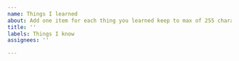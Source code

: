 ```yaml
---
name: Things I learned
about: Add one item for each thing you learned keep to max of 255 characters
title: ''
labels: Things I know
assignees: ''

---
```



